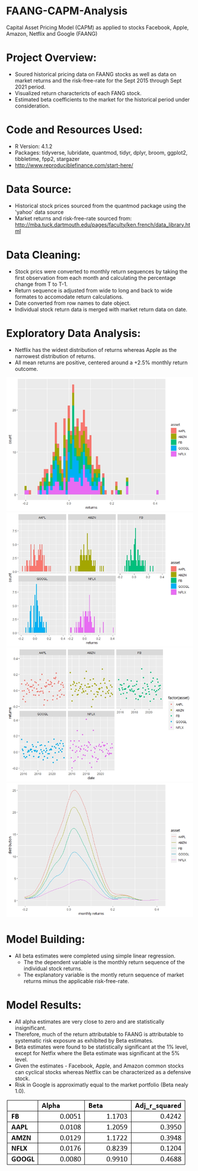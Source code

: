 # FAANG-CAPM-Analysis
Capital Asset Pricing Model (CAPM) as applied to stocks Facebook, Apple, Amazon, Netflix and Google (FAANG)

# Project Overview:
* Soured historical pricing data on FAANG stocks as well as data on market returns and the risk-free-rate for the Sept 2015 through Sept 2021 period.
* Visualized return charactericts of each FANG stock.
* Estimated beta coefficients to the market for the historical period under consideration.

# Code and Resources Used:
* R Version: 4.1.2
* Packages: tidyverse, lubridate, quantmod, tidyr, dplyr, broom, ggplot2, tibbletime, fpp2, stargazer
* http://www.reproduciblefinance.com/start-here/

# Data Source:
* Historical stock prices sourced from the quantmod package using the 'yahoo' data source
* Market returns and risk-free-rate sourced from: http://mba.tuck.dartmouth.edu/pages/faculty/ken.french/data_library.html

# Data Cleaning:
* Stock prics were converted to monthly return sequences by taking the first observation from each month and calculating the percentage change from T to T-1.
* Return sequence is adjusted from wide to long and back to wide formates to accomodate return calculations.
* Date converted from row names to date object.
* Individual stock return data is merged with market return data on date.

# Exploratory Data Analysis:
* Netflix has the widest distribution of returns whereas Apple as the narrowest distribution of returns.
* All mean returns are positive, centered around a +2.5% monthly return outcome.

![](https://github.com/ross-walendziak/FAANG-CAPM-Analysis/blob/main/Graphics/Stock%20Return%20Distribution.jpeg)
![](https://github.com/ross-walendziak/FAANG-CAPM-Analysis/blob/main/Graphics/Stock%20Return%20Distribution%20(individual).jpeg)
![](https://github.com/ross-walendziak/FAANG-CAPM-Analysis/blob/main/Graphics/Stock%20Return%20Scatter.jpeg)
![](https://github.com/ross-walendziak/FAANG-CAPM-Analysis/blob/main/Graphics/Stock%20Return%20Density%20Curves.jpeg)

# Model Building:
* All beta estimates were completed using simple linear regression.
  * The the dependent variable is the monthly return sequence of the individual stock returns.
  * The explanatory variable is the montly return sequence of market returns minus the applicable risk-free-rate.

# Model Results:
* All alpha estimates are very close to zero and are statistically insignificant.
* Therefore, much of the return attributable to FAANG is attributable to systematic risk exposure as exhibited by Beta estimates.
* Beta estimates were found to be statistically significant at the 1% level, except for Netfix where the Beta estimate was significant at the 5% level.
* Given the estimates - Facebook, Apple, and Amazon common stocks can cyclical stocks whereas Netflix can be characterized as a defensive stock.
* Risk in Google is approximatly equal to the market portfolio (Beta nealy 1.0).

![](https://github.com/ross-walendziak/FAANG-CAPM-Analysis/blob/main/Graphics/Model%20Results.png)
